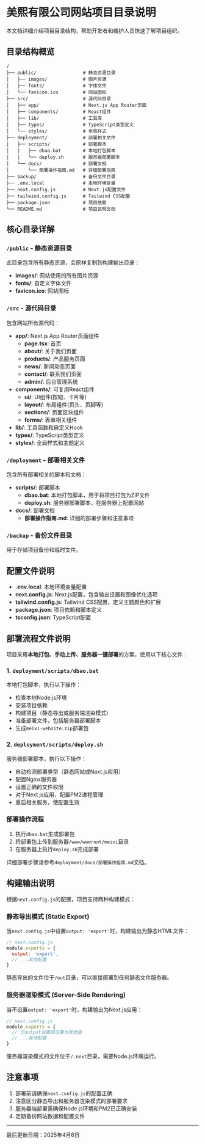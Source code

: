 # 美熙有限公司网站项目目录说明

本文档详细介绍项目目录结构，帮助开发者和维护人员快速了解项目组织。

## 目录结构概览

```
/
├── public/                 # 静态资源目录
│   ├── images/             # 图片资源
│   ├── fonts/              # 字体文件
│   └── favicon.ico         # 网站图标
├── src/                    # 源代码目录
│   ├── app/                # Next.js App Router页面
│   ├── components/         # React组件
│   ├── lib/                # 工具库
│   ├── types/              # TypeScript类型定义
│   └── styles/             # 全局样式
├── deployment/             # 部署相关文件
│   ├── scripts/            # 部署脚本
│   │   ├── dbao.bat        # 本地打包脚本
│   │   └── deploy.sh       # 服务器部署脚本
│   └── docs/               # 部署文档
│       └── 部署操作指南.md   # 详细部署指南
├── backup/                 # 备份文件目录
├── .env.local              # 本地环境变量
├── next.config.js          # Next.js配置文件
├── tailwind.config.js      # Tailwind CSS配置
├── package.json            # 项目依赖
└── README.md               # 项目说明文档
```

## 核心目录详解

### `/public` - 静态资源目录

此目录包含所有静态资源，会原样复制到构建输出目录：

- **images/**: 网站使用的所有图片资源
- **fonts/**: 自定义字体文件
- **favicon.ico**: 网站图标

### `/src` - 源代码目录

包含网站所有源代码：

- **app/**: Next.js App Router页面组件
  - **page.tsx**: 首页
  - **about/**: 关于我们页面
  - **products/**: 产品服务页面
  - **news/**: 新闻动态页面
  - **contact/**: 联系我们页面
  - **admin/**: 后台管理系统
- **components/**: 可复用React组件
  - **ui/**: UI组件(按钮、卡片等)
  - **layout/**: 布局组件(页头、页脚等)
  - **sections/**: 页面区块组件
  - **forms/**: 表单相关组件
- **lib/**: 工具函数和自定义Hook
- **types/**: TypeScript类型定义
- **styles/**: 全局样式和主题定义

### `/deployment` - 部署相关文件

包含所有部署相关的脚本和文档：

- **scripts/**: 部署脚本
  - **dbao.bat**: 本地打包脚本，用于将项目打包为ZIP文件
  - **deploy.sh**: 服务器部署脚本，在服务器上配置网站
- **docs/**: 部署文档
  - **部署操作指南.md**: 详细的部署步骤和注意事项

### `/backup` - 备份文件目录

用于存储项目备份和临时文件。

## 配置文件说明

- **.env.local**: 本地环境变量配置
- **next.config.js**: Next.js配置，包含输出设置和图像优化选项
- **tailwind.config.js**: Tailwind CSS配置，定义主题颜色和扩展
- **package.json**: 项目依赖和脚本定义
- **tsconfig.json**: TypeScript配置

## 部署流程文件说明

项目采用**本地打包、手动上传、服务器一键部署**的方案，使用以下核心文件：

### 1. `deployment/scripts/dbao.bat`

本地打包脚本，执行以下操作：

- 检查本地Node.js环境
- 安装项目依赖
- 构建项目（静态导出或服务端渲染模式）
- 准备部署文件，包括服务器部署脚本
- 生成`meixi-website.zip`部署包

### 2. `deployment/scripts/deploy.sh`

服务器部署脚本，执行以下操作：

- 自动检测部署类型（静态网站或Next.js应用）
- 配置Nginx服务器
- 设置正确的文件权限
- 对于Next.js应用，配置PM2进程管理
- 重启相关服务，使配置生效

### 部署操作流程

1. 执行`dbao.bat`生成部署包
2. 将部署包上传到服务器`/www/wwwroot/meixi`目录
3. 在服务器上执行`deploy.sh`完成部署

详细部署步骤请参考`deployment/docs/部署操作指南.md`文档。

## 构建输出说明

根据`next.config.js`的配置，项目支持两种构建模式：

### 静态导出模式 (Static Export)

当`next.config.js`中设置`output: 'export'`时，构建输出为静态HTML文件：

```javascript
// next.config.js
module.exports = {
  output: 'export',
  // ...其他配置
}
```

静态导出的文件位于`/out`目录，可以直接部署到任何静态文件服务器。

### 服务器渲染模式 (Server-Side Rendering)

当不设置`output: 'export'`时，构建输出为Next.js应用：

```javascript
// next.config.js
module.exports = {
  // 无output设置或设置为其他值
  // ...其他配置
}
```

服务器渲染模式的文件位于`/.next`目录，需要Node.js环境运行。

## 注意事项

1. 部署前请确保`next.config.js`的配置正确
2. 注意区分静态导出和服务器渲染模式的部署要求
3. 服务器端部署需确保Node.js环境和PM2已正确安装
4. 定期备份网站数据和配置文件

---

最后更新日期：2025年4月6日 